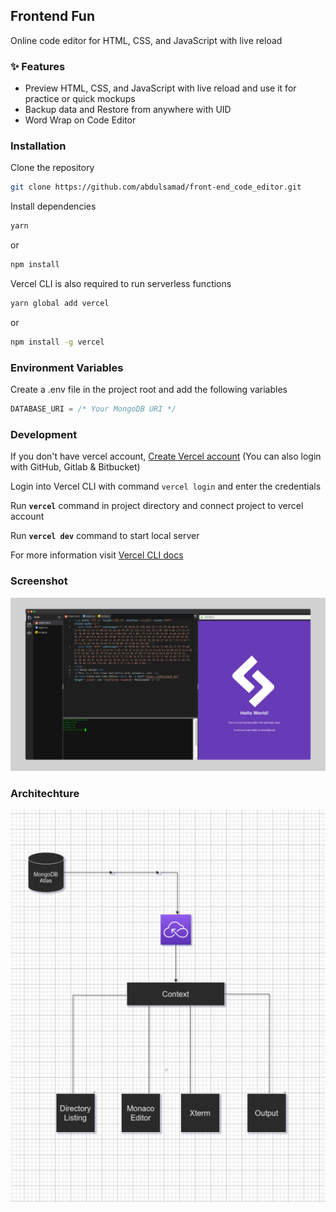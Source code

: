 ## Frontend Fun
Online code editor for HTML, CSS, and JavaScript with live reload

### :sparkles: Features
- Preview HTML, CSS, and JavaScript with live reload and use it for practice or quick mockups
- Backup data and Restore from anywhere with UID
- Word Wrap on Code Editor

### Installation
Clone the repository
```bash
git clone https://github.com/abdulsamad/front-end_code_editor.git
```

Install dependencies

```bash
yarn
```
or
```bash
npm install
```
Vercel CLI is also required to run serverless functions
```bash
yarn global add vercel
```
or
```bash
npm install -g vercel
```

### Environment Variables
Create a .env file in the project root and add the following variables
```js
DATABASE_URI = /* Your MongoDB URI */
```


### Development

If you don't have vercel account, [Create Vercel account](https://vercel.com/dashboard) (You can also login with GitHub, Gitlab &amp; Bitbucket)

Login into Vercel CLI with command `vercel login` and enter the credentials

Run **`vercel`** command in project directory and connect project to vercel account

Run **`vercel dev`** command to start local server

For more information visit [Vercel CLI docs](https://vercel.com/docs/cli)

### Screenshot

![Frontend fun screenshot](/readme/screenshot.png "Frontend fun screenshot")

### Architechture
![project architechture](/readme/architechture.png "project architechture")
